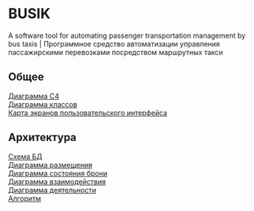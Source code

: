 # BUSIK
A software tool for automating passenger transportation management by bus taxis | Программное средство автоматизации управления пассажирскими перевозками посредством маршрутных такси
## Общее
[Диаграмма С4](https://github.com/D1le1/BUSIK/blob/main/Documentation/Code/C4/Container.png)<br>
[Диаграмма классов](https://github.com/D1le1/BUSIK/blob/main/Documentation/Code/Class%20Diagram/Class.pdf)<br>
[Карта экранов пользовательского интерфейса](https://github.com/D1le1/BUSIK/blob/main/Documentation/UI/UI%20Pages/UIpages.pdf)<br>
## Архитектура
[Схема БД](https://github.com/D1le1/BUSIK/blob/main/Documentation/Code/Database/BD.png)<br>
[Диаграмма размещения](https://github.com/D1le1/BUSIK/blob/main/Documentation/Code/Static%20%26%20Dinamic%20Diagrams/Placement%20diagran.png)<br>
[Диаграмма состояния брони](https://github.com/D1le1/BUSIK/blob/main/Documentation/Code/Static%20%26%20Dinamic%20Diagrams/Booking%20status%20diagram.png)<br>
[Диаграмма взаимодействия](https://github.com/D1le1/BUSIK/blob/main/Documentation/Code/Static%20%26%20Dinamic%20Diagrams/Interaction%20diagram.png)<br>
[Диаграмма деятельности](https://github.com/D1le1/BUSIK/blob/main/Documentation/Code/Static%20%26%20Dinamic%20Diagrams/Activity%20diagram.png)<br>
[Алгоритм](https://github.com/D1le1/BUSIK/blob/main/Documentation/Code/Algorithms/The%20algorithm%20for%20changing%20the%20passenger's%20status.png)
